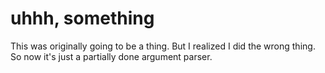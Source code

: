 # uhhh, something

This was originally going to be a thing. But I realized I did the wrong thing. So now it's just a partially done argument parser.
